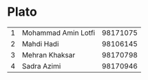 # Plato
<table>
  <tr>
    <td>1</td>
    <td>Mohammad Amin Lotfi</td>
    <td>98171075</td>
  </tr>
  <tr>
    <td>2</td>
    <td>Mahdi Hadi</td>
    <td>98106145</td>
  </tr>
    <tr>
    <td>3</td>
    <td>Mehran Khaksar</td>
    <td>98170798</td>
  </tr>
<tr>
    <td>4</td>
    <td>Sadra Azimi</td>
    <td>98170946</td>
  </tr>
</table>

